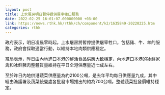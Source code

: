 ```yaml
---
layout: post
title: 上水屠房明日暫停提供屠宰牲口服務
date: 2022-02-25 16:01:07.000000000 +08:00
link: https://news.rthk.hk/rthk/ch/component/k2/1635849-20220225.htm
categories: rthk
---
```


政府表示，明日凌晨零時起，上水屠房將暫停提供屠宰牲口，包括豬、牛、羊的服務，政府會採取適當行動，以維持本地肉類供應穩定。

當局表示，昨日由內地進口本港的鮮活食品供應大致穩定，內地進口本港的冰鮮家禽和冰鮮豬肉整體貨量維持在平日全港供應量近七成左右。

至於昨日內地供港蔬菜供應量為約2100公噸，是去年平均每日供應量九成，其中經由漁護署及蔬菜統營處各批發市場推出的約為700公噸，整體蔬菜批發價維持穩定。
